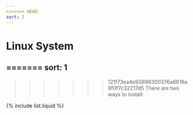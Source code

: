 ```yaml
---
<<<<<<< HEAD
sort: 2
---
```


# Linux System

=======
sort: 1
---

>>>>>>> 121f73ea4e93898300376a6616a9f0f7c32217d5
There are two ways to install:

{% include list.liquid %}

